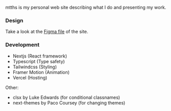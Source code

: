 mtths is my personal web site describing what I do and presenting my work.

### Design

Take a look at the [Figma file](https://www.figma.com/design/JdwqVoFPAnnesBrmrMGh5t/mtths?m=auto&t=pXmscGJUGVSaQlof-6) of the site.

### Development

- Nextjs (React framework)
- Typescript (Type safety)
- Tailwindcss (Styling)
- Framer Motion (Animation)
- Vercel (Hosting)

Other:

- clsx by Luke Edwards (for conditional classnames)
- next-themes by Paco Coursey (for changing themes)
